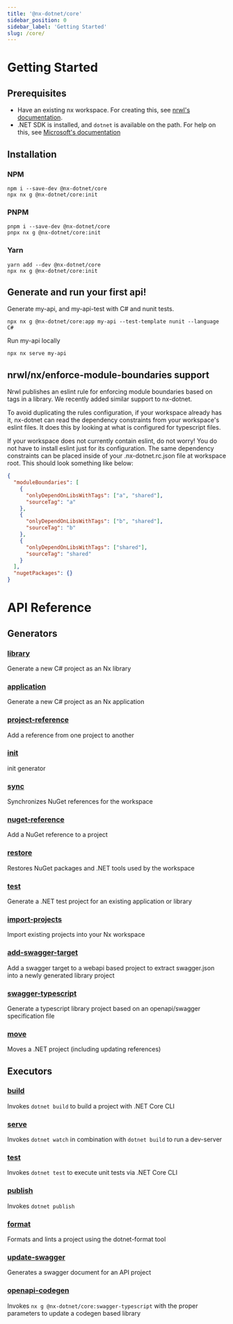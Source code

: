 ```yaml
---
title: '@nx-dotnet/core'
sidebar_position: 0
sidebar_label: 'Getting Started'
slug: /core/
---
```


# Getting Started

## Prerequisites

- Have an existing nx workspace. For creating this, see [nrwl's documentation](https://nx.dev/latest/angular/getting-started/nx-setup).
- .NET SDK is installed, and `dotnet` is available on the path. For help on this, see [Microsoft's documentation](https://dotnet.microsoft.com/learn/dotnet/hello-world-tutorial/install)

## Installation

### NPM

```shell
npm i --save-dev @nx-dotnet/core
npx nx g @nx-dotnet/core:init
```

### PNPM

```shell
pnpm i --save-dev @nx-dotnet/core
pnpx nx g @nx-dotnet/core:init
```

### Yarn

```shell
yarn add --dev @nx-dotnet/core
npx nx g @nx-dotnet/core:init
```

## Generate and run your first api!

Generate my-api, and my-api-test with C# and nunit tests.

```shell
npx nx g @nx-dotnet/core:app my-api --test-template nunit --language C#
```

Run my-api locally

```shell
npx nx serve my-api
```

## nrwl/nx/enforce-module-boundaries support

Nrwl publishes an eslint rule for enforcing module boundaries based on tags in a library. We recently added similar support to nx-dotnet.

To avoid duplicating the rules configuration, if your workspace already has it, nx-dotnet can read the dependency constraints from your workspace's eslint files. It does this by looking at what is configured for typescript files.

If your workspace does not currently contain eslint, do not worry! You do not have to install eslint just for its configuration. The same dependency constraints can be placed inside of your .nx-dotnet.rc.json file at workspace root. This should look something like below:

```json
{
  "moduleBoundaries": [
    {
      "onlyDependOnLibsWithTags": ["a", "shared"],
      "sourceTag": "a"
    },
    {
      "onlyDependOnLibsWithTags": ["b", "shared"],
      "sourceTag": "b"
    },
    {
      "onlyDependOnLibsWithTags": ["shared"],
      "sourceTag": "shared"
    }
  ],
  "nugetPackages": {}
}
```

# API Reference

## Generators

### [library](./generators/library.md)

Generate a new C# project as an Nx library

### [application](./generators/application.md)

Generate a new C# project as an Nx application

### [project-reference](./generators/project-reference.md)

Add a reference from one project to another

### [init](./generators/init.md)

init generator

### [sync](./generators/sync.md)

Synchronizes NuGet references for the workspace

### [nuget-reference](./generators/nuget-reference.md)

Add a NuGet reference to a project

### [restore](./generators/restore.md)

Restores NuGet packages and .NET tools used by the workspace

### [test](./generators/test.md)

Generate a .NET test project for an existing application or library

### [import-projects](./generators/import-projects.md)

Import existing projects into your Nx workspace

### [add-swagger-target](./generators/add-swagger-target.md)

Add a swagger target to a webapi based project to extract swagger.json into a newly generated library project

### [swagger-typescript](./generators/swagger-typescript.md)

Generate a typescript library project based on an openapi/swagger specification file

### [move](./generators/move.md)

Moves a .NET project (including updating references)

## Executors

### [build](./executors/build.md)

Invokes `dotnet build` to build a project with .NET Core CLI

### [serve](./executors/serve.md)

Invokes `dotnet watch` in combination with `dotnet build` to run a dev-server

### [test](./executors/test.md)

Invokes `dotnet test` to execute unit tests via .NET Core CLI

### [publish](./executors/publish.md)

Invokes `dotnet publish`

### [format](./executors/format.md)

Formats and lints a project using the dotnet-format tool

### [update-swagger](./executors/update-swagger.md)

Generates a swagger document for an API project

### [openapi-codegen](./executors/openapi-codegen.md)

Invokes `nx g @nx-dotnet/core:swagger-typescript` with the proper parameters to update a codegen based library
